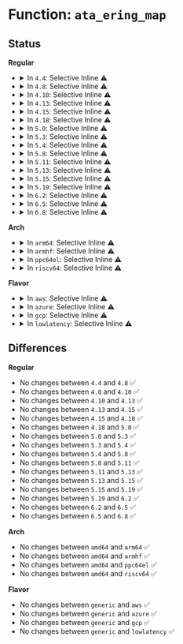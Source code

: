 # Function: <code>ata_ering_map</code>

## Status
<b>Regular</b>
<ul>
<li>
<details>
<summary>In <code>4.4</code>: Selective Inline ⚠️</summary>

```c
int ata_ering_map(struct ata_ering *ering, int (*map_fn)(struct ata_ering_entry *, void *), void *arg);
```

**Collision:** Unique Global

**Inline:** Selective

**Transformation:** False

**Instances:**

```
In drivers/ata/libata-eh.c (ffffffff815d5375)
Location: drivers/ata/libata-eh.c:403
Inline: True
Inline callers:
  - drivers/ata/libata-eh.c:ata_ering_clear
  - drivers/ata/libata-eh.c:ata_eh_schedule_probe
  - drivers/ata/libata-eh.c:ata_eh_link_autopsy
  - drivers/ata/libata-eh.c:ata_eh_link_autopsy
Direct callers:
  - drivers/ata/libata-transport.c:show_ata_dev_ering
```
**Symbols:**

```
ffffffff815d57c0-ffffffff815d581f: ata_ering_map (STB_GLOBAL)
```
</details>
</li>
<li>
<details>
<summary>In <code>4.8</code>: Selective Inline ⚠️</summary>

```c
int ata_ering_map(struct ata_ering *ering, int (*map_fn)(struct ata_ering_entry *, void *), void *arg);
```

**Collision:** Unique Global

**Inline:** Selective

**Transformation:** False

**Instances:**

```
In drivers/ata/libata-eh.c (ffffffff8162fac1)
Location: drivers/ata/libata-eh.c:403
Inline: True
Inline callers:
  - drivers/ata/libata-eh.c:ata_eh_schedule_probe
  - drivers/ata/libata-eh.c:ata_eh_link_autopsy
  - drivers/ata/libata-eh.c:ata_eh_link_autopsy
  - drivers/ata/libata-eh.c:ata_ering_clear
Direct callers:
  - drivers/ata/libata-transport.c:show_ata_dev_ering
```
**Symbols:**

```
ffffffff8162f220-ffffffff8162f27e: ata_ering_map (STB_GLOBAL)
```
</details>
</li>
<li>
<details>
<summary>In <code>4.10</code>: Selective Inline ⚠️</summary>

```c
int ata_ering_map(struct ata_ering *ering, int (*map_fn)(struct ata_ering_entry *, void *), void *arg);
```

**Collision:** Unique Global

**Inline:** Selective

**Transformation:** False

**Instances:**

```
In drivers/ata/libata-eh.c (ffffffff81660c11)
Location: drivers/ata/libata-eh.c:403
Inline: True
Inline callers:
  - drivers/ata/libata-eh.c:ata_eh_schedule_probe
  - drivers/ata/libata-eh.c:ata_eh_link_autopsy
  - drivers/ata/libata-eh.c:ata_eh_link_autopsy
  - drivers/ata/libata-eh.c:ata_ering_clear
Direct callers:
  - drivers/ata/libata-transport.c:show_ata_dev_ering
```
**Symbols:**

```
ffffffff81660370-ffffffff816603ce: ata_ering_map (STB_GLOBAL)
```
</details>
</li>
<li>
<details>
<summary>In <code>4.13</code>: Selective Inline ⚠️</summary>

```c
int ata_ering_map(struct ata_ering *ering, int (*map_fn)(struct ata_ering_entry *, void *), void *arg);
```

**Collision:** Unique Global

**Inline:** Selective

**Transformation:** False

**Instances:**

```
In drivers/ata/libata-eh.c (ffffffff81675c09)
Location: drivers/ata/libata-eh.c:403
Inline: True
Inline callers:
  - drivers/ata/libata-eh.c:ata_eh_schedule_probe
  - drivers/ata/libata-eh.c:ata_eh_link_autopsy
  - drivers/ata/libata-eh.c:ata_eh_link_autopsy
  - drivers/ata/libata-eh.c:ata_ering_clear
Direct callers:
  - drivers/ata/libata-transport.c:show_ata_dev_ering
```
**Symbols:**

```
ffffffff81675510-ffffffff8167556e: ata_ering_map (STB_GLOBAL)
```
</details>
</li>
<li>
<details>
<summary>In <code>4.15</code>: Selective Inline ⚠️</summary>

```c
int ata_ering_map(struct ata_ering *ering, int (*map_fn)(struct ata_ering_entry *, void *), void *arg);
```

**Collision:** Unique Global

**Inline:** Selective

**Transformation:** False

**Instances:**

```
In drivers/ata/libata-eh.c (ffffffff816df275)
Location: drivers/ata/libata-eh.c:403
Inline: True
Inline callers:
  - drivers/ata/libata-eh.c:ata_eh_schedule_probe
  - drivers/ata/libata-eh.c:ata_eh_link_autopsy
  - drivers/ata/libata-eh.c:ata_eh_link_autopsy
  - drivers/ata/libata-eh.c:ata_ering_clear
Direct callers:
  - drivers/ata/libata-transport.c:show_ata_dev_ering
```
**Symbols:**

```
ffffffff816deb70-ffffffff816debd0: ata_ering_map (STB_GLOBAL)
```
</details>
</li>
<li>
<details>
<summary>In <code>4.18</code>: Selective Inline ⚠️</summary>

```c
int ata_ering_map(struct ata_ering *ering, int (*map_fn)(struct ata_ering_entry *, void *), void *arg);
```

**Collision:** Unique Global

**Inline:** Selective

**Transformation:** False

**Instances:**

```
In drivers/ata/libata-eh.c (ffffffff8171ba75)
Location: drivers/ata/libata-eh.c:403
Inline: True
Inline callers:
  - drivers/ata/libata-eh.c:ata_eh_schedule_probe
  - drivers/ata/libata-eh.c:ata_eh_link_autopsy
  - drivers/ata/libata-eh.c:ata_eh_link_autopsy
  - drivers/ata/libata-eh.c:ata_ering_clear
Direct callers:
  - drivers/ata/libata-transport.c:show_ata_dev_ering
```
**Symbols:**

```
ffffffff8171b380-ffffffff8171b3e0: ata_ering_map (STB_GLOBAL)
```
</details>
</li>
<li>
<details>
<summary>In <code>5.0</code>: Selective Inline ⚠️</summary>

```c
int ata_ering_map(struct ata_ering *ering, int (*map_fn)(struct ata_ering_entry *, void *), void *arg);
```

**Collision:** Unique Global

**Inline:** Selective

**Transformation:** False

**Instances:**

```
In drivers/ata/libata-eh.c (ffffffff8173e345)
Location: drivers/ata/libata-eh.c:403
Inline: True
Inline callers:
  - drivers/ata/libata-eh.c:ata_eh_schedule_probe
  - drivers/ata/libata-eh.c:ata_eh_link_autopsy
  - drivers/ata/libata-eh.c:ata_eh_link_autopsy
  - drivers/ata/libata-eh.c:ata_ering_clear
Direct callers:
  - drivers/ata/libata-transport.c:show_ata_dev_ering
```
**Symbols:**

```
ffffffff8173dc90-ffffffff8173dcf0: ata_ering_map (STB_GLOBAL)
```
</details>
</li>
<li>
<details>
<summary>In <code>5.3</code>: Selective Inline ⚠️</summary>

```c
int ata_ering_map(struct ata_ering *ering, int (*map_fn)(struct ata_ering_entry *, void *), void *arg);
```

**Collision:** Unique Global

**Inline:** Selective

**Transformation:** False

**Instances:**

```
In drivers/ata/libata-eh.c (ffffffff81779eb5)
Location: drivers/ata/libata-eh.c:386
Inline: True
Inline callers:
  - drivers/ata/libata-eh.c:ata_eh_schedule_probe
  - drivers/ata/libata-eh.c:ata_eh_link_autopsy
  - drivers/ata/libata-eh.c:ata_eh_link_autopsy
  - drivers/ata/libata-eh.c:ata_ering_clear
Direct callers:
  - drivers/ata/libata-transport.c:show_ata_dev_ering
```
**Symbols:**

```
ffffffff817797e0-ffffffff81779840: ata_ering_map (STB_GLOBAL)
```
</details>
</li>
<li>
<details>
<summary>In <code>5.4</code>: Selective Inline ⚠️</summary>

```c
int ata_ering_map(struct ata_ering *ering, int (*map_fn)(struct ata_ering_entry *, void *), void *arg);
```

**Collision:** Unique Global

**Inline:** Selective

**Transformation:** False

**Instances:**

```
In drivers/ata/libata-eh.c (ffffffff8179dd51)
Location: drivers/ata/libata-eh.c:386
Inline: True
Inline callers:
  - drivers/ata/libata-eh.c:ata_eh_schedule_probe
  - drivers/ata/libata-eh.c:ata_eh_link_autopsy
  - drivers/ata/libata-eh.c:ata_eh_link_autopsy
  - drivers/ata/libata-eh.c:ata_ering_clear
Direct callers:
  - drivers/ata/libata-transport.c:show_ata_dev_ering
```
**Symbols:**

```
ffffffff8179d650-ffffffff8179d6b0: ata_ering_map (STB_GLOBAL)
```
</details>
</li>
<li>
<details>
<summary>In <code>5.8</code>: Selective Inline ⚠️</summary>

```c
int ata_ering_map(struct ata_ering *ering, int (*map_fn)(struct ata_ering_entry *, void *), void *arg);
```

**Collision:** Unique Global

**Inline:** Selective

**Transformation:** False

**Instances:**

```
In drivers/ata/libata-eh.c (ffffffff81861605)
Location: drivers/ata/libata-eh.c:385
Inline: True
Inline callers:
  - drivers/ata/libata-eh.c:ata_eh_handle_port_resume
  - drivers/ata/libata-eh.c:ata_eh_schedule_probe
  - drivers/ata/libata-eh.c:ata_eh_revalidate_and_attach
  - drivers/ata/libata-eh.c:ata_eh_speed_down
  - drivers/ata/libata-eh.c:ata_eh_speed_down_verdict
  - drivers/ata/libata-eh.c:ata_eh_speed_down_verdict
Direct callers:
  - drivers/ata/libata-transport.c:show_ata_dev_ering
```
**Symbols:**

```
ffffffff81862310-ffffffff81862370: ata_ering_map (STB_GLOBAL)
```
</details>
</li>
<li>
<details>
<summary>In <code>5.11</code>: Selective Inline ⚠️</summary>

```c
int ata_ering_map(struct ata_ering *ering, int (*map_fn)(struct ata_ering_entry *, void *), void *arg);
```

**Collision:** Unique Global

**Inline:** Selective

**Transformation:** False

**Instances:**

```
In drivers/ata/libata-eh.c (ffffffff81870429)
Location: drivers/ata/libata-eh.c:385
Inline: True
Inline callers:
  - drivers/ata/libata-eh.c:ata_eh_handle_port_resume
  - drivers/ata/libata-eh.c:ata_eh_schedule_probe
  - drivers/ata/libata-eh.c:ata_eh_revalidate_and_attach
  - drivers/ata/libata-eh.c:ata_eh_speed_down
  - drivers/ata/libata-eh.c:ata_eh_speed_down_verdict
  - drivers/ata/libata-eh.c:ata_eh_speed_down_verdict
Direct callers:
  - drivers/ata/libata-transport.c:show_ata_dev_ering
```
**Symbols:**

```
ffffffff81871120-ffffffff81871180: ata_ering_map (STB_GLOBAL)
```
</details>
</li>
<li>
<details>
<summary>In <code>5.13</code>: Selective Inline ⚠️</summary>

```c
int ata_ering_map(struct ata_ering *ering, int (*map_fn)(struct ata_ering_entry *, void *), void *arg);
```

**Collision:** Unique Global

**Inline:** Selective

**Transformation:** False

**Instances:**

```
In drivers/ata/libata-eh.c (ffffffff81852c39)
Location: drivers/ata/libata-eh.c:385
Inline: True
Inline callers:
  - drivers/ata/libata-eh.c:ata_eh_handle_port_resume
  - drivers/ata/libata-eh.c:ata_eh_schedule_probe
  - drivers/ata/libata-eh.c:ata_eh_revalidate_and_attach
  - drivers/ata/libata-eh.c:ata_eh_speed_down
  - drivers/ata/libata-eh.c:ata_eh_speed_down
  - drivers/ata/libata-eh.c:ata_eh_speed_down
Direct callers:
  - drivers/ata/libata-transport.c:show_ata_dev_ering
```
**Symbols:**

```
ffffffff81853810-ffffffff81853870: ata_ering_map (STB_GLOBAL)
```
</details>
</li>
<li>
<details>
<summary>In <code>5.15</code>: Selective Inline ⚠️</summary>

```c
int ata_ering_map(struct ata_ering *ering, int (*map_fn)(struct ata_ering_entry *, void *), void *arg);
```

**Collision:** Unique Global

**Inline:** Selective

**Transformation:** False

**Instances:**

```
In drivers/ata/libata-eh.c (ffffffff818e0bb9)
Location: drivers/ata/libata-eh.c:393
Inline: True
Inline callers:
  - drivers/ata/libata-eh.c:ata_eh_handle_port_resume
  - drivers/ata/libata-eh.c:ata_eh_schedule_probe
  - drivers/ata/libata-eh.c:ata_eh_revalidate_and_attach
  - drivers/ata/libata-eh.c:ata_eh_speed_down
  - drivers/ata/libata-eh.c:ata_eh_speed_down
  - drivers/ata/libata-eh.c:ata_eh_speed_down
Direct callers:
  - drivers/ata/libata-transport.c:show_ata_dev_ering
```
**Symbols:**

```
ffffffff818e1a00-ffffffff818e1a60: ata_ering_map (STB_GLOBAL)
```
</details>
</li>
<li>
<details>
<summary>In <code>5.19</code>: Selective Inline ⚠️</summary>

```c
int ata_ering_map(struct ata_ering *ering, int (*map_fn)(struct ata_ering_entry *, void *), void *arg);
```

**Collision:** Unique Global

**Inline:** Selective

**Transformation:** False

**Instances:**

```
In drivers/ata/libata-eh.c (ffffffff81a3196f)
Location: drivers/ata/libata-eh.c:393
Inline: True
Inline callers:
  - drivers/ata/libata-eh.c:ata_eh_handle_port_resume
  - drivers/ata/libata-eh.c:ata_eh_schedule_probe
  - drivers/ata/libata-eh.c:ata_eh_revalidate_and_attach
  - drivers/ata/libata-eh.c:ata_eh_speed_down
  - drivers/ata/libata-eh.c:ata_eh_speed_down
  - drivers/ata/libata-eh.c:ata_eh_speed_down
Direct callers:
  - drivers/ata/libata-transport.c:show_ata_dev_ering
```
**Symbols:**

```
ffffffff81a329a0-ffffffff81a32a0b: ata_ering_map (STB_GLOBAL)
```
</details>
</li>
<li>
<details>
<summary>In <code>6.2</code>: Selective Inline ⚠️</summary>

```c
int ata_ering_map(struct ata_ering *ering, int (*map_fn)(struct ata_ering_entry *, void *), void *arg);
```

**Collision:** Unique Global

**Inline:** Selective

**Transformation:** False

**Instances:**

```
In drivers/ata/libata-eh.c (ffffffff81bb5dcf)
Location: drivers/ata/libata-eh.c:395
Inline: True
Inline callers:
  - drivers/ata/libata-eh.c:ata_eh_handle_port_resume
  - drivers/ata/libata-eh.c:ata_eh_schedule_probe
  - drivers/ata/libata-eh.c:ata_eh_revalidate_and_attach
  - drivers/ata/libata-eh.c:ata_eh_speed_down
  - drivers/ata/libata-eh.c:ata_eh_speed_down
  - drivers/ata/libata-eh.c:ata_eh_speed_down
Direct callers:
  - drivers/ata/libata-transport.c:show_ata_dev_ering
```
**Symbols:**

```
ffffffff81bb70b0-ffffffff81bb711b: ata_ering_map (STB_GLOBAL)
```
</details>
</li>
<li>
<details>
<summary>In <code>6.5</code>: Selective Inline ⚠️</summary>

```c
int ata_ering_map(struct ata_ering *ering, int (*map_fn)(struct ata_ering_entry *, void *), void *arg);
```

**Collision:** Unique Global

**Inline:** Selective

**Transformation:** False

**Instances:**

```
In drivers/ata/libata-eh.c (ffffffff81c0d300)
Location: drivers/ata/libata-eh.c:395
Inline: True
Inline callers:
  - drivers/ata/libata-eh.c:ata_eh_handle_port_resume
  - drivers/ata/libata-eh.c:ata_eh_schedule_probe
  - drivers/ata/libata-eh.c:ata_eh_revalidate_and_attach
  - drivers/ata/libata-eh.c:ata_eh_speed_down
  - drivers/ata/libata-eh.c:ata_eh_speed_down
  - drivers/ata/libata-eh.c:ata_eh_speed_down
Direct callers:
  - drivers/ata/libata-transport.c:show_ata_dev_ering
```
**Symbols:**

```
ffffffff81c0e6a0-ffffffff81c0e726: ata_ering_map (STB_GLOBAL)
```
</details>
</li>
<li>
<details>
<summary>In <code>6.8</code>: Selective Inline ⚠️</summary>

```c
int ata_ering_map(struct ata_ering *ering, int (*map_fn)(struct ata_ering_entry *, void *), void *arg);
```

**Collision:** Unique Global

**Inline:** Selective

**Transformation:** False

**Instances:**

```
In drivers/ata/libata-eh.c (ffffffff81c62350)
Location: drivers/ata/libata-eh.c:397
Inline: True
Inline callers:
  - drivers/ata/libata-eh.c:ata_eh_handle_port_resume
  - drivers/ata/libata-eh.c:ata_do_eh
  - drivers/ata/libata-eh.c:ata_eh_schedule_probe
  - drivers/ata/libata-eh.c:ata_eh_revalidate_and_attach
  - drivers/ata/libata-eh.c:ata_eh_speed_down
  - drivers/ata/libata-eh.c:ata_eh_speed_down
  - drivers/ata/libata-eh.c:ata_eh_speed_down
  - drivers/ata/libata-eh.c:ata_eh_detach_dev
  - drivers/ata/libata-eh.c:ata_eh_unload
Direct callers:
  - drivers/ata/libata-transport.c:show_ata_dev_ering
```
**Symbols:**

```
ffffffff81c638b0-ffffffff81c63936: ata_ering_map (STB_GLOBAL)
```
</details>
</li>
</ul>
<b>Arch</b>
<ul>
<li>
<details>
<summary>In <code>arm64</code>: Selective Inline ⚠️</summary>

```c
int ata_ering_map(struct ata_ering *ering, int (*map_fn)(struct ata_ering_entry *, void *), void *arg);
```

**Collision:** Unique Global

**Inline:** Selective

**Transformation:** False

**Instances:**

```
In drivers/ata/libata-eh.c (ffff8000109a9310)
Location: drivers/ata/libata-eh.c:386
Inline: True
Inline callers:
  - drivers/ata/libata-eh.c:ata_eh_schedule_probe
  - drivers/ata/libata-eh.c:ata_eh_link_autopsy
  - drivers/ata/libata-eh.c:ata_eh_link_autopsy
  - drivers/ata/libata-eh.c:ata_ering_clear
Direct callers:
  - drivers/ata/libata-transport.c:show_ata_dev_ering
```
**Symbols:**

```
ffff8000109a8958-ffff8000109a89e4: ata_ering_map (STB_GLOBAL)
```
</details>
</li>
<li>
<details>
<summary>In <code>armhf</code>: Selective Inline ⚠️</summary>

```c
int ata_ering_map(struct ata_ering *ering, int (*map_fn)(struct ata_ering_entry *, void *), void *arg);
```

**Collision:** Unique Global

**Inline:** Selective

**Transformation:** False

**Instances:**

```
In drivers/ata/libata-eh.c (c0a78f1c)
Location: drivers/ata/libata-eh.c:386
Inline: True
Inline callers:
  - drivers/ata/libata-eh.c:ata_eh_schedule_probe
  - drivers/ata/libata-eh.c:ata_eh_link_autopsy
  - drivers/ata/libata-eh.c:ata_eh_link_autopsy
  - drivers/ata/libata-eh.c:ata_ering_clear
Direct callers:
  - drivers/ata/libata-transport.c:show_ata_dev_ering
```
**Symbols:**

```
c0a78690-c0a7870c: ata_ering_map (STB_GLOBAL)
```
</details>
</li>
<li>
<details>
<summary>In <code>ppc64el</code>: Selective Inline ⚠️</summary>

```c
int ata_ering_map(struct ata_ering *ering, int (*map_fn)(struct ata_ering_entry *, void *), void *arg);
```

**Collision:** Unique Global

**Inline:** Selective

**Transformation:** False

**Instances:**

```
In drivers/ata/libata-eh.c (c000000000a6fc6c)
Location: drivers/ata/libata-eh.c:386
Inline: True
Inline callers:
  - drivers/ata/libata-eh.c:ata_eh_schedule_probe
  - drivers/ata/libata-eh.c:ata_eh_link_autopsy
  - drivers/ata/libata-eh.c:ata_eh_link_autopsy
  - drivers/ata/libata-eh.c:ata_ering_clear
Direct callers:
  - drivers/ata/libata-transport.c:show_ata_dev_ering
```
**Symbols:**

```
c000000000a6f150-c000000000a6f220: ata_ering_map (STB_GLOBAL)
```
</details>
</li>
<li>
<details>
<summary>In <code>riscv64</code>: Selective Inline ⚠️</summary>

```c
int ata_ering_map(struct ata_ering *ering, int (*map_fn)(struct ata_ering_entry *, void *), void *arg);
```

**Collision:** Unique Global

**Inline:** Selective

**Transformation:** False

**Instances:**

```
In drivers/ata/libata-eh.c (ffffffe000607332)
Location: drivers/ata/libata-eh.c:386
Inline: True
Inline callers:
  - drivers/ata/libata-eh.c:ata_eh_schedule_probe
  - drivers/ata/libata-eh.c:ata_eh_link_autopsy
  - drivers/ata/libata-eh.c:ata_eh_link_autopsy
  - drivers/ata/libata-eh.c:ata_ering_clear
Direct callers:
  - drivers/ata/libata-transport.c:show_ata_dev_ering
```
**Symbols:**

```
ffffffe000606bb8-ffffffe000606c20: ata_ering_map (STB_GLOBAL)
```
</details>
</li>
</ul>
<b>Flavor</b>
<ul>
<li>
<details>
<summary>In <code>aws</code>: Selective Inline ⚠️</summary>

```c
int ata_ering_map(struct ata_ering *ering, int (*map_fn)(struct ata_ering_entry *, void *), void *arg);
```

**Collision:** Unique Global

**Inline:** Selective

**Transformation:** False

**Instances:**

```
In drivers/ata/libata-eh.c (ffffffff81762e41)
Location: drivers/ata/libata-eh.c:386
Inline: True
Inline callers:
  - drivers/ata/libata-eh.c:ata_eh_schedule_probe
  - drivers/ata/libata-eh.c:ata_eh_link_autopsy
  - drivers/ata/libata-eh.c:ata_eh_link_autopsy
  - drivers/ata/libata-eh.c:ata_ering_clear
Direct callers:
  - drivers/ata/libata-transport.c:show_ata_dev_ering
```
**Symbols:**

```
ffffffff81762740-ffffffff817627a0: ata_ering_map (STB_GLOBAL)
```
</details>
</li>
<li>
<details>
<summary>In <code>azure</code>: Selective Inline ⚠️</summary>

```c
int ata_ering_map(struct ata_ering *ering, int (*map_fn)(struct ata_ering_entry *, void *), void *arg);
```

**Collision:** Unique Global

**Inline:** Selective

**Transformation:** False

**Instances:**

```
In drivers/ata/libata-eh.c (ffffffff81742ca1)
Location: drivers/ata/libata-eh.c:386
Inline: True
Inline callers:
  - drivers/ata/libata-eh.c:ata_eh_schedule_probe
  - drivers/ata/libata-eh.c:ata_eh_link_autopsy
  - drivers/ata/libata-eh.c:ata_eh_link_autopsy
  - drivers/ata/libata-eh.c:ata_ering_clear
Direct callers:
  - drivers/ata/libata-transport.c:show_ata_dev_ering
```
**Symbols:**

```
ffffffff817425a0-ffffffff81742600: ata_ering_map (STB_GLOBAL)
```
</details>
</li>
<li>
<details>
<summary>In <code>gcp</code>: Selective Inline ⚠️</summary>

```c
int ata_ering_map(struct ata_ering *ering, int (*map_fn)(struct ata_ering_entry *, void *), void *arg);
```

**Collision:** Unique Global

**Inline:** Selective

**Transformation:** False

**Instances:**

```
In drivers/ata/libata-eh.c (ffffffff81792bd1)
Location: drivers/ata/libata-eh.c:386
Inline: True
Inline callers:
  - drivers/ata/libata-eh.c:ata_eh_schedule_probe
  - drivers/ata/libata-eh.c:ata_eh_link_autopsy
  - drivers/ata/libata-eh.c:ata_eh_link_autopsy
  - drivers/ata/libata-eh.c:ata_ering_clear
Direct callers:
  - drivers/ata/libata-transport.c:show_ata_dev_ering
```
**Symbols:**

```
ffffffff817924d0-ffffffff81792530: ata_ering_map (STB_GLOBAL)
```
</details>
</li>
<li>
<details>
<summary>In <code>lowlatency</code>: Selective Inline ⚠️</summary>

```c
int ata_ering_map(struct ata_ering *ering, int (*map_fn)(struct ata_ering_entry *, void *), void *arg);
```

**Collision:** Unique Global

**Inline:** Selective

**Transformation:** False

**Instances:**

```
In drivers/ata/libata-eh.c (ffffffff817aca11)
Location: drivers/ata/libata-eh.c:386
Inline: True
Inline callers:
  - drivers/ata/libata-eh.c:ata_eh_schedule_probe
  - drivers/ata/libata-eh.c:ata_eh_link_autopsy
  - drivers/ata/libata-eh.c:ata_eh_link_autopsy
  - drivers/ata/libata-eh.c:ata_ering_clear
Direct callers:
  - drivers/ata/libata-transport.c:show_ata_dev_ering
```
**Symbols:**

```
ffffffff817ac310-ffffffff817ac370: ata_ering_map (STB_GLOBAL)
```
</details>
</li>
</ul>

## Differences
<b>Regular</b>
<ul>
<li>
No changes between <code>4.4</code> and <code>4.8</code> ✅
</li>
<li>
No changes between <code>4.8</code> and <code>4.10</code> ✅
</li>
<li>
No changes between <code>4.10</code> and <code>4.13</code> ✅
</li>
<li>
No changes between <code>4.13</code> and <code>4.15</code> ✅
</li>
<li>
No changes between <code>4.15</code> and <code>4.18</code> ✅
</li>
<li>
No changes between <code>4.18</code> and <code>5.0</code> ✅
</li>
<li>
No changes between <code>5.0</code> and <code>5.3</code> ✅
</li>
<li>
No changes between <code>5.3</code> and <code>5.4</code> ✅
</li>
<li>
No changes between <code>5.4</code> and <code>5.8</code> ✅
</li>
<li>
No changes between <code>5.8</code> and <code>5.11</code> ✅
</li>
<li>
No changes between <code>5.11</code> and <code>5.13</code> ✅
</li>
<li>
No changes between <code>5.13</code> and <code>5.15</code> ✅
</li>
<li>
No changes between <code>5.15</code> and <code>5.19</code> ✅
</li>
<li>
No changes between <code>5.19</code> and <code>6.2</code> ✅
</li>
<li>
No changes between <code>6.2</code> and <code>6.5</code> ✅
</li>
<li>
No changes between <code>6.5</code> and <code>6.8</code> ✅
</li>
</ul>
<b>Arch</b>
<ul>
<li>
No changes between <code>amd64</code> and <code>arm64</code> ✅
</li>
<li>
No changes between <code>amd64</code> and <code>armhf</code> ✅
</li>
<li>
No changes between <code>amd64</code> and <code>ppc64el</code> ✅
</li>
<li>
No changes between <code>amd64</code> and <code>riscv64</code> ✅
</li>
</ul>
<b>Flavor</b>
<ul>
<li>
No changes between <code>generic</code> and <code>aws</code> ✅
</li>
<li>
No changes between <code>generic</code> and <code>azure</code> ✅
</li>
<li>
No changes between <code>generic</code> and <code>gcp</code> ✅
</li>
<li>
No changes between <code>generic</code> and <code>lowlatency</code> ✅
</li>
</ul>
